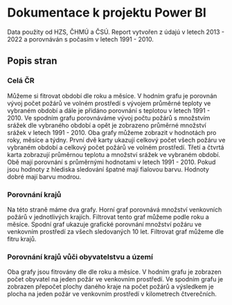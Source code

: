 # Dokumentace k projektu Power BI
 

Data použity od HZS, ČHMÚ a ČSÚ. Report vytvořen z údajú v letech 2013 - 2022 
a porovnáván s počasím v letech 1991 - 2010. 

## Popis stran 

### Celá ČR  
Můžeme si fitrovat období dle roku a měsíce. V hodním grafu je porovnán vývoj počet požárů 
ve volném prostředí s vývojem průměrné teploty ve vybraném období a dále je přidáno porovnání 
s teplotou v letech 1991 - 2010. Ve spodním grafu porovnáváme vývoj počtu požárů s množstvím 
srážek dle vybraného období a opět je zobrazeno průměrné množství srážek v letech 1991 - 2010. 
Oba grafy můžeme zobrazit v hodnotách pro roky, měsíce a týdny. 
První dvě karty ukazují celkový počet všech požáru ve vybraném období a celkový počet požárů 
ve volném prostředí. Třetí a čtvrtá karta zobrazují průměrnou teplotu a množství srážek ve 
vybraném období. Obě mají porovnání s průměrnými hodnotami v letech 1991 - 2010. Pokud jsou 
hodnoty z hlediska sledování špatné mají fialovou barvu. Hodnoty dobré mají barvu modrou.

### Porovnání krajů  
Na této straně máme dva grafy. Horní graf porovnává množství venkovních požárů v jednotlivých 
krajích. Filtrovat tento graf můžeme podle roku a měsíce. 
Spodní graf ukazuje grafické porovnání množství požáru ve  venkovním prostředí za všech 
sledovaných 10 let. Filtrovat graf můžeme dle fitru krajů. 
 
### Porovnání krajů vůči obyvatelstvu a území  
Oba grafy jsou fitrovány dle dle roku a měsíce. V hodním grafu je zobrazen počet obyvatel 
na jeden požár ve venkovním prostředí. 
Ve spodním grafu je zobrazen přepočet plochy daného kraje na počet požárů a výsledkem je 
plocha na jeden požár ve venkovním prostředí v kilometrech čtverečních.
